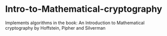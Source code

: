 # Intro-to-Mathematical-cryptography
Implements algorithms in the book: An Introduction to Mathematical cryptography by Hoffstein, Pipher and Silverman
